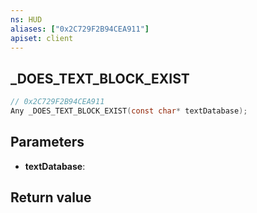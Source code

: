 ```yaml
---
ns: HUD
aliases: ["0x2C729F2B94CEA911"]
apiset: client
---
```

## _DOES_TEXT_BLOCK_EXIST

```c
// 0x2C729F2B94CEA911
Any _DOES_TEXT_BLOCK_EXIST(const char* textDatabase);
```


## Parameters
* **textDatabase**:

## Return value
